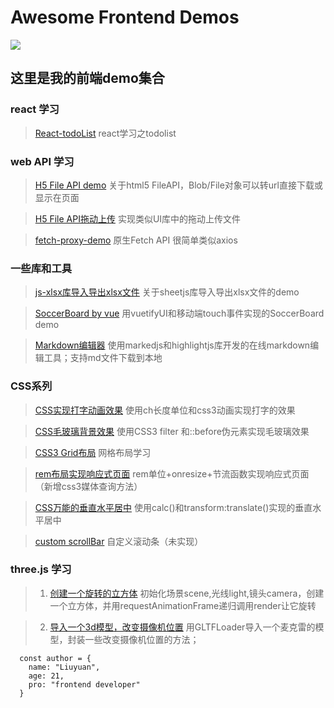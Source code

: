 # Awesome Frontend Demos
<img src="https://w.wallhaven.cc/full/yj/wallhaven-yjdl2k.png">

## 这里是我的前端demo集合
### react 学习
>[React-todoList](https://liuyuan0071.github.io/Awesome-Frontend-Demos/notePadDemo_byReact/1110_notepad.html) react学习之todolist

### web API 学习

>[H5 File API demo](https://liuyuan0071.github.io/Awesome-Frontend-Demos/fileAPI/fileAPI.html) 关于html5 FileAPI，Blob/File对象可以转url直接下载或显示在页面

>[H5 File API拖动上传](https://liuyuan0071.github.io/Awesome-Frontend-Demos/fileAPI/file.html) 实现类似UI库中的拖动上传文件

>[fetch-proxy-demo](https://liuyuan0071.github.io/Awesome-Frontend-Demos/fetch_proxy_demo/1115_fetch.html) 原生Fetch API 很简单类似axios
              
### 一些库和工具

>[js-xlsx库导入导出xlsx文件](https://liuyuan0071.github.io/Awesome-Frontend-Demos/xlsx.html) 关于sheetjs库导入导出xlsx文件的demo

>[SoccerBoard by vue](https://liuyuan0071.github.io/Awesome-Frontend-Demos/soccerboard_html/index.html) 用vuetifyUI和移动端touch事件实现的SoccerBoard demo   

>[Markdown编辑器](https://liuyuan0071.github.io/Awesome-Frontend-Demos/markdownEditor/markdownEditor.html) 使用markedjs和highlightjs库开发的在线markdown编辑工具；支持md文件下载到本地

### CSS系列

>[CSS实现打字动画效果](https://liuyuan0071.github.io/Awesome-Frontend-Demos/css_typing.html) 使用ch长度单位和css3动画实现打字的效果

>[CSS毛玻璃背景效果](https://liuyuan0071.github.io/Awesome-Frontend-Demos/css0819.html) 使用CSS3 filter 和::before伪元素实现毛玻璃效果

>[CSS3 Grid布局](https://liuyuan0071.github.io/Awesome-Frontend-Demos/grid-layout.html) 网格布局学习

>[rem布局实现响应式页面](https://liuyuan0071.github.io/Awesome-Frontend-Demos/rem-layout.html) rem单位+onresize+节流函数实现响应式页面（新增css3媒体查询方法）

>[CSS万能的垂直水平居中](https://liuyuan0071.github.io/Awesome-Frontend-Demos/center.html) 使用calc()和transform:translate()实现的垂直水平居中

>[custom scrollBar](https://liuyuan0071.github.io/Awesome-Frontend-Demos/CustomScrollbar/CustomScrollbar.html) 自定义滚动条（未实现）

### three.js 学习

>1. [创建一个旋转的立方体](https://liuyuan0071.github.io/Awesome-Frontend-Demos/threejs/threejs0719.html) 初始化场景scene,光线light,镜头camera，创建一个立方体，并用requestAnimationFrame递归调用render让它旋转

>2. [导入一个3d模型，改变摄像机位置](https://liuyuan0071.github.io/Awesome-Frontend-Demos/threejs/threejs071902.html) 用GLTFLoader导入一个麦克雷的模型，封装一些改变摄像机位置的方法；

```
  const author = {
    name: "Liuyuan",
    age: 21,
    pro: "frontend developer"
  }
```
